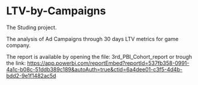 # LTV-by-Campaigns
The Studing project.

The analysis of Ad Campaigns through 30 days LTV metrics for game company. 

The report is available by opening the file: 3rd_PBI_Cohort_report
or trough the link:
https://app.powerbi.com/reportEmbed?reportId=537fb358-0991-4a1c-b08c-51ddb389c189&autoAuth=true&ctid=6a4dee01-c3f5-4d4b-bdd2-9e1f1482ac5d

